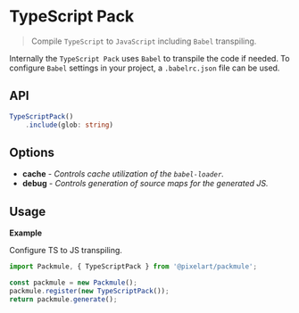 # TypeScript Pack
> Compile `TypeScript` to `JavaScript` including `Babel` transpiling.

Internally the `TypeScript Pack` uses `Babel` to transpile the code if needed.
To configure `Babel` settings in your project, a `.babelrc.json` file can be used.

## API
```ts
TypeScriptPack()
    .include(glob: string)
```

## Options
* **cache** - *Controls cache utilization of the `babel-loader`.*
* **debug** - *Controls generation of source maps for the generated JS.*

## Usage

**Example**

Configure TS to JS transpiling.

```ts
import Packmule, { TypeScriptPack } from '@pixelart/packmule';

const packmule = new Packmule();
packmule.register(new TypeScriptPack());
return packmule.generate();
```

